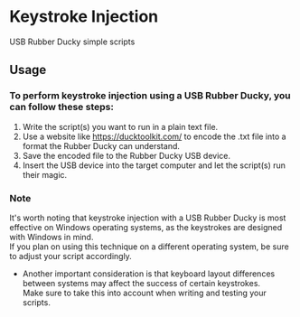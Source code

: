 # Keystroke Injection
USB Rubber Ducky simple scripts

## Usage
### To perform keystroke injection using a USB Rubber Ducky, you can follow these steps:
1. Write the script(s) you want to run in a plain text file. <br />
2. Use a website like https://ducktoolkit.com/ to encode the .txt file into a format the Rubber Ducky can understand. <br />
3. Save the encoded file to the Rubber Ducky USB device. <br />
4. Insert the USB device into the target computer and let the script(s) run their magic. <br />

### Note
It's worth noting that keystroke injection with a USB Rubber Ducky is most effective on Windows operating systems, as the keystrokes are designed with Windows in mind. <br /> 
If you plan on using this technique on a different operating system, be sure to adjust your script accordingly.
* Another important consideration is that keyboard layout differences between systems may affect the success of certain keystrokes. <br />
Make sure to take this into account when writing and testing your scripts.
